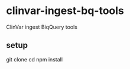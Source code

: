 # clinvar-ingest-bq-tools
ClinVar ingest BiqQuery tools


## setup
git clone <repository-url>
cd <repository-directory>
npm install
